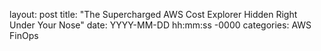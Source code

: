 layout: post
title: "The Supercharged AWS Cost Explorer Hidden Right Under Your Nose"
date: YYYY-MM-DD hh:mm:ss -0000
categories: AWS FinOps